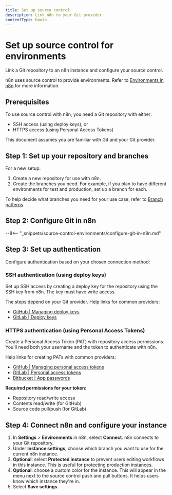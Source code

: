 ```yaml
---
title: Set up source control
description: Link n8n to your Git provider.
contentType: howto
---
```


# Set up source control for environments

Link a Git repository to an n8n instance and configure your source control.

n8n uses source control to provide environments. Refer to [Environments in n8n](/source-control-environments/understand/environments.md) for more information.

## Prerequisites

To use source control with n8n, you need a Git repository with either:
- SSH access (using deploy keys), or 
- HTTPS access (using Personal Access Tokens)

This document assumes you are familiar with Git and your Git provider.

## Step 1: Set up your repository and branches

For a new setup:

1. Create a new repository for use with n8n. 
1. Create the branches you need. For example, if you plan to have different environments for test and production, set up a branch for each.

To help decide what branches you need for your use case, refer to [Branch patterns](/source-control-environments/understand/patterns.md).

## Step 2: Configure Git in n8n

--8<-- "_snippets/source-control-environments/configure-git-in-n8n.md"

## Step 3: Set up authentication

Configure authentication based on your chosen connection method:

### SSH authentication (using deploy keys)

Set up SSH access by creating a deploy key for the repository using the SSH key from n8n. The key must have write access.

The steps depend on your Git provider. Help links for common providers:

* [GitHub | Managing deploy keys](https://docs.github.com/en/authentication/connecting-to-github-with-ssh/managing-deploy-keys)
* [GitLab | Deploy keys](https://docs.gitlab.com/ee/user/project/deploy_keys/)

### HTTPS authentication (using Personal Access Tokens)

Create a Personal Access Token (PAT) with repository access permissions. You'll need both your username and the token to authenticate with n8n.

Help links for creating PATs with common providers:

* [GitHub | Managing personal access tokens](https://docs.github.com/en/authentication/keeping-your-account-and-data-secure/managing-your-personal-access-tokens)
* [GitLab | Personal access tokens](https://docs.gitlab.com/ee/user/profile/personal_access_tokens.html)
* [Bitbucket | App passwords](https://support.atlassian.com/bitbucket-cloud/docs/app-passwords/)

**Required permissions for your token:**
- Repository read/write access
- Contents read/write (for GitHub)
- Source code pull/push (for GitLab)

## Step 4: Connect n8n and configure your instance

1. In **Settings** > **Environments** in n8n, select **Connect**. n8n connects to your Git repository.
1. Under **Instance settings**, choose which branch you want to use for the current n8n instance.
1. **Optional**: select **Protected instance** to prevent users editing workflows in this instance. This is useful for protecting production instances.
1. **Optional**: choose a custom color for the instance. This will appear in the menu next to the source control push and pull buttons. It helps users know which instance they're in.
1. Select **Save settings**.

